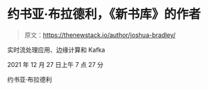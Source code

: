 # 约书亚·布拉德利，《新书库》的作者

> 原文：<https://thenewstack.io/author/joshua-bradley/>

实时流处理应用、边缘计算和 Kafka

2021 年 12 月 27 日上午 7 点 27 分

约书亚·布拉德利